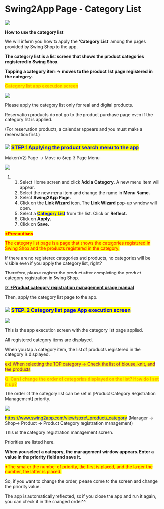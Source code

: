# Swing2App Page - Category List

![](https://support.swing2app.com/wp-content/uploads/2021/03/ship1.png)

**How to use the category list**

We will inform you how to apply the **‘Category List’** among the pages provided by Swing Shop to the app.

**The category list is a list screen that shows the product categories registered in Swing Shop.**&#x20;

**Tapping a category item → moves to the product list page registered in the category.**&#x20;





<mark style="color:orange;">**Category list app execution screen**</mark>

![](https://support.swing2app.com/wp-content/uploads/2021/03/%EC%B9%B4%ED%85%8C%EA%B3%A0%EB%A6%AC%EB%A6%AC%EC%8A%A4%ED%8A%B8%EA%B8%80%EB%A1%9C%EB%B2%8C.png)

Please apply the category list only for real and digital products.

Reservation products do not go to the product purchase page even if the category list is applied.&#x20;

(For reservation products, a calendar appears and you must make a reservation first.)



### ![](https://wp.swing2app.co.kr/wp-content/uploads/2020/04/%EB%8B%A8%EB%9D%BD1-1.png) <mark style="color:blue;">**STEP.1 Applying the product search menu to the app**</mark>

Maker(V2) Page → Move to Step 3 Page Menu

![](https://support.swing2app.com/wp-content/uploads/2021/03/%EC%B9%B4%ED%85%8C%EA%B3%A0%EB%A6%AC%EB%A6%AC%EC%8A%A4%ED%8A%B82%EA%B8%80%EB%A1%9C%EB%B2%8C.png)

1.
   1. Select Home screen and click **Add a Category.** A new menu item will appear.
   2. Select the new menu item and change the name in **Menu Name.**
   3. Select **Swing2App Page.**&#x20;
   4. Click on the **Link Wizard** icon. The **Link Wizard** pop-up window will open.&#x20;
   5. Select a <mark style="color:blue;">**Category List**</mark> from the list. Click on **Reflect.**
   6. Click on **Apply.**
   7. Click on **Save.**



<mark style="color:red;">**\*Precautions**</mark>

<mark style="color:red;">The category list page is a page that shows the categories registered in Swing Shop and the products registered in the category.</mark>&#x20;

If there are no registered categories and products, no categories will be visible even if you apply the category list, right?

Therefore, please register the product after completing the product category registration in Swing Shop.&#x20;

[**☞** **\*Product category registration management usage manual** ](productcategory-registration.md)

Then, apply the category list page to the app.&#x20;

### ![](https://wp.swing2app.co.kr/wp-content/uploads/2020/04/%EB%8B%A8%EB%9D%BD1-1.png) <mark style="color:blue;">**STEP. 2 Category list page App execution screen**</mark>

![](https://support.swing2app.com/wp-content/uploads/2021/03/%EB%85%B9%ED%99%94\_2021\_03\_12\_15\_42\_16\_705.gif)

This is the app execution screen with the category list page applied.&#x20;

All registered category items are displayed.

When you tap a category item, the list of products registered in the category is displayed.

<mark style="color:purple;">ex) When selecting the TOP category → Check the list of blouse, knit, and tee products</mark>



<mark style="color:orange;">**Q. Can I change the order of categories displayed on the list? How do I set it up?**</mark>

The order of the category list can be set in \[Product Category Registration Management] priority.&#x20;

![](https://support.swing2app.com/wp-content/uploads/2021/03/%EC%B9%B4%ED%85%8C%EA%B3%A0%EB%A6%AC%EB%A6%AC%EC%8A%A4%ED%8A%B83%EA%B8%80%EB%A1%9C%EB%B2%8C.png)

[<mark style="color:blue;">https://www.swing2app.com/view/store\_product\_category</mark>](https://www.swing2app.com/view/store\_product\_category)  (Manager → Shop→ Product → Product Category registration management)

This is the category registration management screen.&#x20;

Priorities are listed here.

**When you select a category, the management window appears. Enter a value in the priority field and save it.**

<mark style="color:red;">\*The smaller the number of priority, the first is placed, and the larger the number, the latter is placed.</mark>&#x20;



So, if you want to change the order, please come to the screen and change the priority value.

The app is automatically reflected, so if you close the app and run it again, you can check it in the changed order^^

